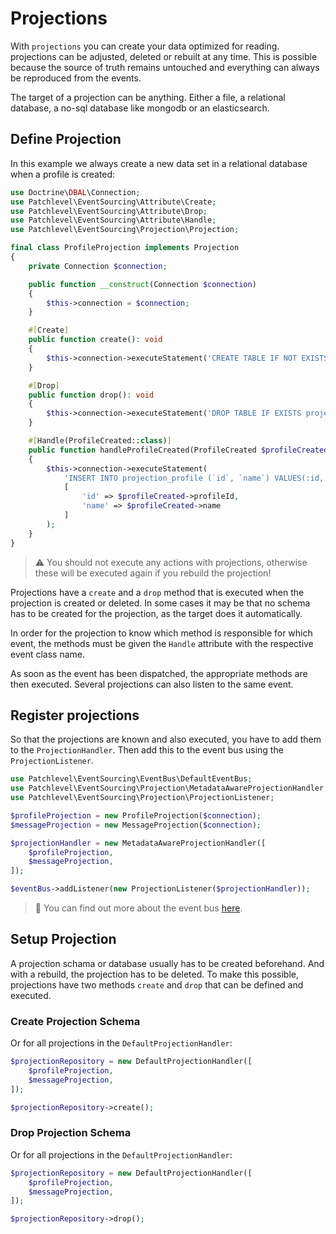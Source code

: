 # Projections

With `projections` you can create your data optimized for reading.
projections can be adjusted, deleted or rebuilt at any time.
This is possible because the source of truth remains untouched 
and everything can always be reproduced from the events.

The target of a projection can be anything. 
Either a file, a relational database, a no-sql database like mongodb or an elasticsearch.

## Define Projection

In this example we always create a new data set in a relational database when a profile is created:

```php
use Doctrine\DBAL\Connection;
use Patchlevel\EventSourcing\Attribute\Create;
use Patchlevel\EventSourcing\Attribute\Drop;
use Patchlevel\EventSourcing\Attribute\Handle;
use Patchlevel\EventSourcing\Projection\Projection;

final class ProfileProjection implements Projection
{
    private Connection $connection;

    public function __construct(Connection $connection)
    {
        $this->connection = $connection;
    }

    #[Create]
    public function create(): void
    {
        $this->connection->executeStatement('CREATE TABLE IF NOT EXISTS projection_profile (id VARCHAR PRIMARY KEY, name VARCHAR NOT NULL);');
    }

    #[Drop]
    public function drop(): void
    {
        $this->connection->executeStatement('DROP TABLE IF EXISTS projection_profile;');
    }

    #[Handle(ProfileCreated::class)]
    public function handleProfileCreated(ProfileCreated $profileCreated): void
    {
        $this->connection->executeStatement(
            'INSERT INTO projection_profile (`id`, `name`) VALUES(:id, :name);',
            [
                'id' => $profileCreated->profileId,
                'name' => $profileCreated->name
            ]
        );
    }
}
```

> :warning: You should not execute any actions with projections, 
> otherwise these will be executed again if you rebuild the projection!

Projections have a `create` and a `drop` method that is executed when the projection is created or deleted.
In some cases it may be that no schema has to be created for the projection, as the target does it automatically.

In order for the projection to know which method is responsible for which event, 
the methods must be given the `Handle` attribute with the respective event class name.

As soon as the event has been dispatched, the appropriate methods are then executed. 
Several projections can also listen to the same event.

## Register projections

So that the projections are known and also executed, you have to add them to the `ProjectionHandler`.
Then add this to the event bus using the `ProjectionListener`.

```php
use Patchlevel\EventSourcing\EventBus\DefaultEventBus;
use Patchlevel\EventSourcing\Projection\MetadataAwareProjectionHandler;
use Patchlevel\EventSourcing\Projection\ProjectionListener;

$profileProjection = new ProfileProjection($connection);
$messageProjection = new MessageProjection($connection);

$projectionHandler = new MetadataAwareProjectionHandler([
    $profileProjection,
    $messageProjection,
]);

$eventBus->addListener(new ProjectionListener($projectionHandler));
```

> :book: You can find out more about the event bus [here](./event_bus.md).

## Setup Projection

A projection schama or database usually has to be created beforehand. 
And with a rebuild, the projection has to be deleted. 
To make this possible, projections have two methods `create` and `drop` that can be defined and executed.

### Create Projection Schema

Or for all projections in the `DefaultProjectionHandler`:

```php
$projectionRepository = new DefaultProjectionHandler([
    $profileProjection,
    $messageProjection,
]);

$projectionRepository->create();
```

### Drop Projection Schema

Or for all projections in the `DefaultProjectionHandler`:

```php
$projectionRepository = new DefaultProjectionHandler([
    $profileProjection,
    $messageProjection,
]);

$projectionRepository->drop();
```
